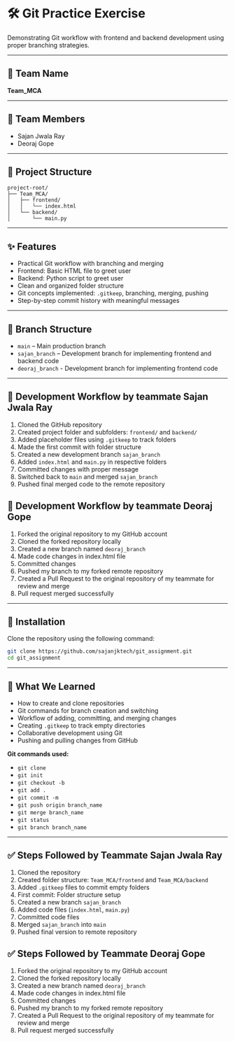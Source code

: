
# 🛠️ Git Practice Exercise

Demonstrating Git workflow with frontend and backend development using proper branching strategies.

---

## 👥 Team Name
**Team_MCA**

---

## 👤 Team Members
- Sajan Jwala Ray
- Deoraj Gope

---

## 📁 Project Structure

```
project-root/
├── Team_MCA/
│   ├── frontend/
│   │   └── index.html
│   └── backend/
│       └── main.py
```

---

## ✨ Features

- Practical Git workflow with branching and merging
- Frontend: Basic HTML file to greet user
- Backend: Python script to greet  user
- Clean and organized folder structure
- Git concepts implemented: `.gitkeep`, branching, merging, pushing
- Step-by-step commit history with meaningful messages

---

## 🌿 Branch Structure

- `main` – Main production branch
- `sajan_branch` – Development branch for implementing frontend and backend code
- `deoraj_branch` - Development branch for implementing frontend code

---

## 🔧 Development Workflow by teammate Sajan Jwala Ray

1. Cloned the GitHub repository  
2. Created project folder and subfolders: `frontend/` and `backend/`  
3. Added placeholder files using `.gitkeep` to track folders  
4. Made the first commit with folder structure  
5. Created a new development branch `sajan_branch`  
6. Added `index.html` and `main.py` in respective folders  
7. Committed changes with proper message  
8. Switched back to `main` and merged `sajan_branch`  
9. Pushed final merged code to the remote repository

## 🔧 Development Workflow by teammate Deoraj Gope

1. Forked the original repository to my GitHub account
2. Cloned the forked repository locally
3. Created a new branch named `deoraj_branch`
4. Made code changes in index.html file
5. Committed changes
6. Pushed my branch to my forked remote repository
7. Created a Pull Request to the original repository of my teammate for review and merge
8. Pull request merged successfully

---

## 🔌 Installation

Clone the repository using the following command:

```bash
git clone https://github.com/sajanjktech/git_assignment.git
cd git_assignment
```

---

## 🧠 What We Learned

- How to create and clone repositories
- Git commands for branch creation and switching
- Workflow of adding, committing, and merging changes
- Creating `.gitkeep` to track empty directories
- Collaborative development using Git
- Pushing and pulling changes from GitHub

**Git commands used:**

- `git clone`
- `git init`
- `git checkout -b`
- `git add .`
- `git commit -m`
- `git push origin branch_name`
- `git merge branch_name`
- `git status`
- `git branch branch_name`

---

## ✅ Steps Followed by Teammate Sajan Jwala Ray

1. Cloned the repository
2. Created folder structure: `Team_MCA/frontend` and `Team_MCA/backend`
3. Added `.gitkeep` files to commit empty folders
4. First commit: Folder structure setup
5. Created a new branch `sajan_branch`
6. Added code files (`index.html`, `main.py`)
7. Committed code files
8. Merged `sajan_branch` into `main`
9. Pushed final version to remote repository

## ✅ Steps Followed by Teammate Deoraj Gope

1. Forked the original repository to my GitHub account
2. Cloned the forked repository locally
3. Created a new branch named `deoraj_branch`
4. Made code changes in index.html file
5. Committed changes
6. Pushed my branch to my forked remote repository
7. Created a Pull Request to the original repository of my teammate for review and merge
8. Pull request merged successfully